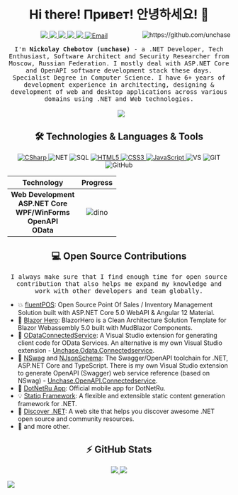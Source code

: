 <h1 align="center"> Hi there! Привет! 안녕하세요! 👋 </h1>
<p align="center" align='right'>
  <a target="_blank" href="https://unchase.ru">
    <img src="https://img.shields.io/badge/Website-unchase.ru-informational?style=for-the-badge&logo=github&logoColor=white" />
  </a>
  <a target="_blank" href="https://dev.to/unchase">
    <img src="https://img.shields.io/badge/dev.to-%2312100E.svg?&style=for-the-badge&logo=dev.to&logoColor=white" />
  </a>
  <a target="_blank" href="https://medium.com/@unchase">
    <img src="https://img.shields.io/badge/Medium%20-%231572B6.svg?&style=for-the-badge&logo=medium&logoColor=white" />
  </a>
  <a target="_blank" href="https://twitter.com/unchase12">
    <img src="https://img.shields.io/badge/Twitter%20-%231DA1F2.svg?&style=for-the-badge&logo=Twitter&logoColor=white" />
  </a>
  <a target="_blank" href="https://habr.com/ru/users/unchase">
    <img src="https://img.shields.io/badge/Habr%20-%AA1DAAF2.svg?&style=for-the-badge&logo=Habr&logoColor=white" />
  </a>
  <a target="_blank" href="mailto:spiritkola@hotmail.com">
    <img alt="Email" src="https://img.shields.io/badge/Email-0078D4.svg?&style=for-the-badge&logo=Microsoft-Outlook&logoColor=white" />
  </a>
  <a target="_blank" rel="nofollow" href="https://github.com/unchase">
    <img align="right" src="https://gpvc.arturio.dev/unchase?style=for-the-badge" alt="https://github.com/unchase" />
  <a/>
</p>

<p align="center">
  <samp>I'm <b>Nickolay Chebotov (unchase)</b> - a .NET Developer, Tech Enthusiast, Software Architect and Security Researcher from Moscow, Russian Federation. I mostly deal with ASP.NET Core and OpenAPI software development stack these days. Specialist Degree in Computer Science. I have 6+ years of development experience in architecting, designing & development of web and desktop applications across various domains using .NET and Web technologies.
  </samp>
  <br/>
  <br/>
  <a href="https://www.buymeacoffee.com/nikolaychebotov" target="_blank" style="margin-left: 10px;"><img src="https://img.buymeacoffee.com/button-api/?text=Support me!&amp;emoji=🙏&amp;slug=nikolaychebotov&amp;button_colour=ff8614&amp;font_colour=000000&amp;font_family=Bree&amp;outline_colour=000000&amp;coffee_colour=FFDD00"></a>
</p>

<h2 align="center">🛠 Technologies & Languages & Tools</h2>

<p align="center" align='right'>
  <a target="_blank" href="https://github.com/unchase?tab=repositories&q=&type=&language=c%23">
    <img alt="CSharp" src="https://img.shields.io/badge/c%23%20-%23239120.svg?&style=for-the-badge&logo=c-sharp&logoColor=white" /> 
  </a>
  <img alt="NET" src="https://img.shields.io/badge/-.NET-5C2D91?style=for-the-badge&logo=%2ENET&logoColor=white" />
  <img alt="SQL" src="https://img.shields.io/badge/-SQL-4479A1?style=for-the-badge&logo=mysql&logoColor=black&textColor=black" />
  <a target="_blank" href="https://github.com/unchase?tab=repositories&q=&type=&language=html">
    <img alt="HTML5" src="https://img.shields.io/badge/html5%20-%23E34F26.svg?&style=for-the-badge&logo=html5&logoColor=white" />
  </a>
  <a target="_blank" href="https://github.com/unchase?tab=repositories&q=&type=&language=css">
    <img alt="CSS3" src="https://img.shields.io/badge/css3%20-%231572B6.svg?&style=for-the-badge&logo=css3&logoColor=white" /> 
  </a>
  <a target="_blank" href="https://github.com/unchase?tab=repositories&q=&type=&language=javascript">
    <img alt="JavaScript" src="https://img.shields.io/badge/javascript%20-%23323330.svg?&style=for-the-badge&logo=javascript&logoColor=%23F7DF1E" />
  </a>
  <img alt="VS" src="https://img.shields.io/badge/-VS-007ACC?style=for-the-badge&logo=visual-studio&logoColor=white" />
  <img alt="GIT" src="https://img.shields.io/badge/git%20-%23F05033.svg?&style=for-the-badge&logo=git&logoColor=white" /> 
  <img alt="GitHub" src="https://img.shields.io/badge/github%20-%23121011.svg?&style=for-the-badge&logo=github&logoColor=white" />
</p>

|Technology|Progress|
|:-:|:-:|
|**Web&#160;Development**<br>**ASP.NET Core**<br>**WPF/WinForms**<br>**OpenAPI**<br>**OData**|<img alt="dino" src="https://github.com/unchase/unchase/blob/master/dino.gif" /> |

<h2 align="center">💻 Open Source Contributions</h2>

<p align="center">
  <samp>I always make sure that I find enough time for open source contribution that also helps me expand my knowledge and work with other developers and team globally.</samp>
</p>

- 💥 [fluentPOS](https://github.com/fluentpos/fluentpos): Open Source Point Of Sales / Inventory Management Solution built with ASP.NET Core 5.0 WebAPI & Angular 12 Material.
- 🛒 [Blazor Hero](https://github.com/blazorhero/CleanArchitecture): BlazorHero is a Clean Architecture Solution Template for Blazor Webassembly 5.0 built with MudBlazor Components.
- 📜 [ODataConnectedService](https://github.com/OData/ODataConnectedService): A Visual Studio extension for generating client code for OData Services. An alternative is my own Visual Studio extension - [Unchase.Odata.Connectedservice](https://github.com/unchase/Unchase.Odata.Connectedservice).
- 🔨 [NSwag](https://github.com/RicoSuter/NSwag) and [NJsonSchema](https://github.com/RicoSuter/NJsonSchema): The Swagger/OpenAPI toolchain for .NET, ASP.NET Core and TypeScript. There is my own Visual Studio extension to generate OpenAPI (Swagger) web service reference (based on NSwag) - [Unchase.OpenAPI.Connectedservice](https://github.com/unchase/Unchase.OpenAPI.Connectedservice).
- 📆 [DotNetRu App](https://github.com/DotNetRu/App): Official mobile app for DotNetRu.
- 💡 [Statiq Framework](https://github.com/statiqdev/Statiq.Framework): A flexible and extensible static content generation framework for .NET.
- 📘 [Discover .NET](https://github.com/daveaglick/discoverdotnet): A web site that helps you discover awesome .NET open source and community resources.
- 🥇 and more other.

<h2 align="center">⚡ GitHub Stats</h2>

<p align = "center">
  <a href="https://github.com/unchase">
    <img src = "https://github-readme-stats.vercel.app/api?username=unchase&show_icons=true&line_height=27">
  </a>
  <a href="https://github.com/unchase">
    <img src = "https://github-readme-stats.vercel.app/api/top-langs/?username=unchase&hide=css,html">
  </a>
</p>

<!-- It is https://yhype.me/ views count tracker, please remove it or use your own -->
![](https://hit.yhype.me/github/profile?user_id=29679226)
